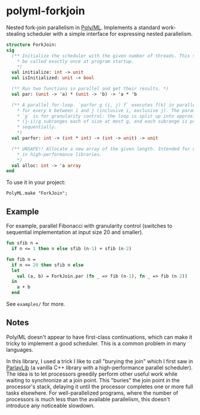 # polyml-forkjoin
Nested fork-join parallelism in [Poly/ML](https://github.com/polyml/polyml).
Implements a standard work-stealing scheduler with a simple interface for
expressing nested parallelism.

```sml
structure ForkJoin:
sig
  (** Initialize the scheduler with the given number of threads. This should
    * be called exactly once at program startup.
    *)
  val initialize: int -> unit
  val isInitialized: unit -> bool

  (** Run two functions in parallel and get their results. *)
  val par: (unit -> 'a) * (unit -> 'b) -> 'a * 'b

  (** A parallel for-loop. `parfor g (i, j) f` executes f(k) in parallel
    * for every k between i and j (inclusive i, exclusive j). The parameter
    * `g` is for granularity control: the loop is split up into approximately
    * (j-i)/g subranges each of size at most g, and each subrange is processed
    * sequentially.
    *)
  val parfor: int -> (int * int) -> (int -> unit) -> unit

  (** UNSAFE!! Allocate a new array of the given length. Intended for use
    * in high-performance libraries.
    *)
  val alloc: int -> 'a array
end
```

To use it in your project:
```
PolyML.make "ForkJoin";
```

## Example

For example, parallel Fibonacci with granularity control (switches to
sequential implementation at input size 20 and smaller).
```sml
fun sfib n =
  if n <= 1 then n else sfib (n-1) + sfib (n-2)

fun fib n =
  if n <= 20 then sfib n else
  let
    val (a, b) = ForkJoin.par (fn _ => fib (n-1), fn _ => fib (n-2))
  in
    a + b
  end
```

See `examples/` for more.

## Notes

Poly/ML doesn't appear to have first-class continuations, which can make it
tricky to implement a good scheduler. This is a common problem in many
languages.

In this library, I used a trick I like to call "burying the join" which
I first saw in [ParlayLib](https://github.com/cmuparlay/parlaylib)
(a vanilla C++ library with a high-performance parallel scheduler).
The idea is to let processors greedily perform other useful work while
waiting to synchronize at a join point. This "buries" the join point in
the processor's stack, delaying it until the processor completes one or more
full tasks elsewhere. For well-parallelized programs, where the number of
processors is much less than the available parallelism, this doesn't introduce
any noticeable slowdown.
